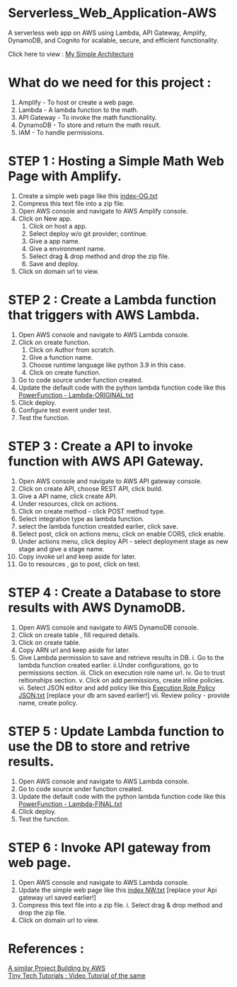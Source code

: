 # Serverless_Web_Application-AWS
A serverless web app on AWS using Lambda, API Gateway, Amplify, DynamoDB, and Cognito for scalable, secure, and efficient functionality.

Click here to view :
[My Simple Architecture](https://viewer.diagrams.net/?tags=%7B%7D&target=blank&highlight=0000ff&layers=1&nav=1&title=ARP%20-%20AWSWebApp.drawio#R7Vpbd9o4EP41PMKxfMH4EQxJOIdu2dBudp84whZGW2O5sgjQX7%2BSLYMtC8gWSLsXkhyskTySZr75ZiynZfnr3SOF6eoDCVHcMo1w17KGLdMEtmXzLyHZS0kXeIUkojiUsqNghr8hKTSkdINDlNUGMkJihtO6MCBJggJWk0FKybY%2BbEni%2BqwpjFBDMAtg3JS%2B4JCtpBR0vWPHE8LRSk7dM92iYw3LwXIn2QqGZFsRWaOW5VNCWHG13vkoFtYr7VLc93Ci97AwihL2lhs%2Bj75NP%2Ff7H8f0oY2zXuT47tc2cJ1CzyuMN3LL%2FZcZF%2Fgx2YRy5WxfmiMlOGG5SZ0B%2F%2BUz%2BkbL4T2%2BaHVMRxGobbcuAM2W0FEXqG23LgCqeqDMD9QFVgSNVk29ocxvVBbIf60B2bAYJ8g%2FgM%2FgwojCEHOn%2BCQmlMsSknDrDVZsHfMW4JfbFWZolsJAWHXLI4fLliRhEv7ALNvS8EIrh08qrte7SIRaB24zuxNRsknzKcc8ALS9c345D4Qz5zBmQhGj5AsqF9cyLf7zICAzWOI4Vhb9iijDPBr6MY6EfkbEdFC2YrTMNfKd4CSa5K2hZcjV66YIYbZCodxSDBcoHsDgi1hoElbGL%2FMPH8J3xSC3MJWWy%2FGH6OgVFTA08jFxDNMMLw62oijY0Ay%2FomeUFSYV0mbAyBgSm0S7ikgG0CMia8Tong%2BRvaYrg1nSWdt1pGB7JAfXkrJVhResnteRoQYlJUUH9ceo5RcycPVBvJ18HY%2BNWZc8%2Fmok0Aejh%2BlTG%2FQaMdwyu7mzF7Xw7X7dCLbJvdMuLNPnA4CT7nL7lP38KhLfBRP0p%2BOW4BapkV6l8hEytIX7Uhvf76LsapCNNrpqCCrhORFImpIMM5yHwYIwRtYX8RsgAaZ6bGrizOrAFM8jufJ6nHCwDr2%2Ba4PTgV%2BNbKcZG0b%2BOey%2FAcY6ZM%2Bx%2BGnYOmYNtmXyqoK2W8KzitoeuBNkrXOILeFQCIS5boHidRrjZRV4heL6ZGfxmH1BLFhJ6GkzoTYb6jKiNis2M2NtWJ6rNDOoQp3MbQpBc1iZ3ppCnUyXy9W7geZuoNx9OpOeihQ1AIeWbfu61HbII%2FdmjUvZG2Zpsa0l3ol16NM5RRnZ0AAVyZynsUyX1qFE8skEKnnnfnziGZfopCSOdyET8P5sMu5%2FuIZJfp7MhuG6GVCu4%2Fl5uXYmoz3ANY4FAJ5Q%2FIrEUu4KOdusY46DrkxYFdh1NZWXa9yv8LI1wFNcjZKwL55DhVNimGU4qHslj9yD24vbUdh4KP1e81WM42iMU8ooiiHjBXP9%2BVljLznDVGS%2Fo3eAC2reAUaj2i2YTd5XfUxVVB2WVFFlAdPreYbtWD3L7tb1MkgjxBp6uc1FlXkYJtO16vGDpa4AQfMJ%2Br8JAstSQAAakfdWENjAuKTqx%2Fu9%2B7%2FfC2d5N%2FO74%2F4D%2FO69e7VRffYu5BO4XoTw31GCxMVeGlXIg9NzLPt0FXLHYgOATnkwuleriIsPze79TnrKIkiDvauh1gDxKewN9wlck%2BEJmJ1A5E%2BLvjDfzTxcNAFojlxr0PsRAFR5UIu%2Bnq7YvSP2dE9ZV%2BU7biO6%2F100Ok7Z%2FKPaN9zVWvtqa4oo5hvLT4ZvkDxNo0gs54jf%2BqFZVq2Lve8use1ug97MZsF%2BItHeKo2a75hFX5A4Bx%2BIt4GIXnUCqDBIgLOAdAKyTjccidkcJuE85cBMV4jCOOts0WK%2BkNPWAkF9jwFU%2BlOoyLC6Pc89e8RV9JQvKc0bUqiWrN9EfuffpgAF0m2npLRKSHnvy3LuG0iOc0x5tkcoW5GIJDAeHaUKzR3HTIgwcO7sPxFje3liCDeM1OFxZMYaLx5p8sbMKEUFgVwO2otUeYIpr33AdO2O61U%2BjgIf087Pn9%2BTxZonQEXZNBs9%2FzZ6noxmovEy4k4w%2BtPpZOz3P40%2F%2FiJaz%2F7T%2BNPI%2F%2FT5ecSbbSHC2WoL6Z7X9cYz%2F5s2oFcHlu41crXcqVFF9WWUVKgeXFu3CWurp%2FilB5ph7RiauLaNvx3VvHn8F4rCq8f%2FRLFGfwE%3D)

# What do we need for this project :
1. Amplify - To host or create a web page.
2. Lambda - A lambda function to the math.
3. API Gateway - To invoke the math functionality.
4. DynamoDB - To store and return the math result.
5. IAM - To handle permissions.

# STEP 1 : Hosting a Simple Math Web Page with Amplify.
1. Create a simple web page like this [index-OG.txt](https://github.com/aishup7/Serverless_Web_Application-AWS/files/12777551/index-OG.txt)
2. Compress this text file into a zip file.
2. Open AWS console and navigate to AWS Amplify console.
3. Click on New app.
	1. Click on host a app.
	2. Select deploy w/o git provider; continue.
	3. Give a app name.
	4. Give a environment name.
	5. Select drag & drop method and drop the zip file.
	6. Save and deploy.
4. Click on domain url to view.

# STEP 2 : Create a Lambda function that triggers with AWS Lambda.
1. Open AWS console and navigate to AWS Lambda console.
2. Click on create function.
	1. Click on Author from scratch.
	2. Give a function name.
	3. Choose runtime language like python 3.9 in this case.
	4. Click on create function.
3. Go to code source under function created.
4. Update the default code with the python lambda function code like this [PowerFunction - Lambda-ORIGINAL.txt](https://github.com/aishup7/Serverless_Web_Application-AWS/files/12777535/PowerOfMathFunction.-.Lambda-ORIGINAL.txt)
5. Click deploy.
6. Configure test event under test.
7. Test the function.

# STEP 3 : Create a API to invoke function with AWS API Gateway.
1. Open AWS console and navigate to AWS API gateway console.
2. Click on create API, choose REST API, click build.
3. Give a API name, click create API.
4. Under resources, click on actions.
5. Click on create method - click POST method type.
6. Select integration type as lambda function.
7. select the lambda function creatded earlier, click save.
8. Select post, click on actions menu, click on enable CORS, click enable.
9. Under actions menu, click deploy API - select deployment stage as new stage and give a stage name.
10. Copy invoke url and keep aside for later. 
11. Go to resources , go to post, click on test.

# STEP 4 : Create a Database to store results with AWS DynamoDB.
1. Open AWS console and navigate to AWS DynamoDB console.
2. Click on create table , fill required  details.
3. Click on create table.
4. Copy ARN url and keep aside for later.
5. Give Lambda permission to save and retrieve results in DB.
	i. Go to the lambda function created earlier.
	ii.Under configurations, go to permissions section.
	iii. Click on execution role name url.
	iv. Go to trust reltionships section.
	v. Click on add permissions, create inline policies.
	vi. Select JSON editor and add policy like this [Execution Role Policy JSON.txt](https://github.com/aishup7/Serverless_Web_Application-AWS/files/12777532/Execution.Role.Policy.JSON.txt) [replace your db arn saved earlier!]
	vii. Review policy - provide name, create policy.

# STEP 5 : Update Lambda function to use the DB to store and retrive results.
1. Open AWS console and navigate to AWS Lambda console.
2. Go to code source under function created.
3. Update the default code with the python lambda function code like this [PowerFunction - Lambda-FINAL.txt](https://github.com/aishup7/Serverless_Web_Application-AWS/files/12777534/PowerOfMathFunction.-.Lambda-FINAL.txt)
4. Click deploy.
5. Test the function.

# STEP 6 : Invoke API gateway from web page.
1. Open AWS console and navigate to AWS Lambda console.
1. Update the simple web page like this [index NW.txt](https://github.com/aishup7/Serverless_Web_Application-AWS/files/12777547/index.NW.txt) [replace your Api gateway url saved earlier!]
2. Compress this text file into a zip file.
i. Select drag & drop method and drop the zip file.
4. Click on domain url to view. 

# References :
[A similar Project Building by AWS](https://aws.amazon.com/getting-started/hands-on/build-serverless-web-app-lambda-apigateway-s3-dynamodb-cognito/)
<br>[Tiny Tech Tutorials : Video Tutorial of the same](https://www.youtube.com/watch?v=7m_q1ldzw0U)









